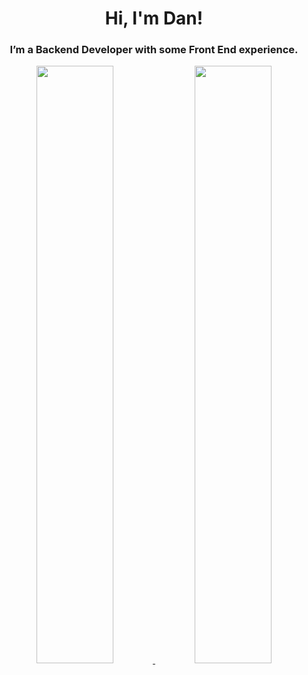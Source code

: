 <h1 align="center">Hi, I'm Dan!</h1>
<h3 align="center">I’m a Backend Developer with some Front End experience.</h3>
<p align="center">
  <a href="https://github.com/monduli">
  <img width="49.5%" src="https://github-readme-stats.vercel.app/api?username=monduli&show_icons=true&theme=dark)](https://github.com/anuraghazra/github-readme-stats" />
  <img width="49.5%" src="https://github-readme-streak-stats.herokuapp.com?user=Monduli&theme=dark&date_format=M%20j%5B%2C%20Y%5D)](https://git.io/streak-stats" />
  </a>
</p>
</div
